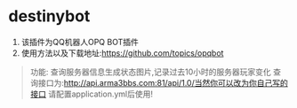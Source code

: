 # destinybot
1. 该插件为QQ机器人OPQ BOT插件
2. 使用方法以及下载地址:https://github.com/topics/opqbot
> 功能:
查询服务器信息生成状态图片,记录过去10小时的服务器玩家变化
查询接口为:http://api.arma3bbs.com:81/api/1.0/当然你可以改为你自己写的接口
请配置application.yml后使用!
